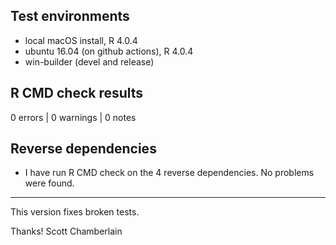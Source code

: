 ## Test environments

* local macOS install, R 4.0.4
* ubuntu 16.04 (on github actions), R 4.0.4
* win-builder (devel and release)

## R CMD check results

0 errors | 0 warnings | 0 notes

## Reverse dependencies

* I have run R CMD check on the 4 reverse dependencies. No problems were found.

---

This version fixes broken tests.

Thanks! 
Scott Chamberlain
